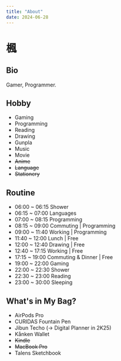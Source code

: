 ```yaml
---
title: "About"
date: 2024-06-28
---
```


# 楓

## Bio

Gamer, Programmer.

## Hobby

- Gaming
- Programming
- Reading
- Drawing
- Gunpla
- Music
- Movie
- ~~Anime~~
- ~~Language~~
- ~~Stationery~~

## Routine

- 06:00 ~ 06:15 Shower
- 06:15 ~ 07:00 Languages
- 07:00 ~ 08:15 Programming
- 08:15 ~ 09:00 Commuting | Programming
- 09:00 ~ 11:40 Working | Programming
- 11:40 ~ 12:00 Lunch | Free
- 12:00 ~ 12:40 Drawing | Free
- 12:40 ~ 17:15 Working | Free
- 17:15 ~ 19:00 Commuting & Dinner | Free
- 19:00 ~ 22:00 Gaming
- 22:00 ~ 22:30 Shower
- 22:30 ~ 23:00 Reading
- 23:00 ~ 30:00 Sleeping

## What's in My Bag?

- AirPods Pro
- CURIDAS Fountain Pen
- Jibun Techo (→ Digital Planner in 2K25)
- Kånken Wallet
- ~~Kindle~~
- ~~MacBook Pro~~
- Talens Sketchbook
